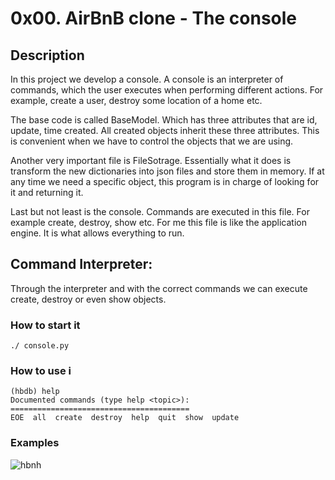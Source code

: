 # 0x00. AirBnB clone - The console

## Description
In this project we develop a console. A console is an interpreter of commands,
which the user executes when performing different actions. For example, create a
user, destroy some location of a home etc.

The base code is called BaseModel. Which has three attributes that are id, update,
time created. All created objects inherit these three attributes. This is convenient 
when we have to control the objects that we are using.

Another very important file is FileSotrage. Essentially what it does is transform 
the new dictionaries into json files and store them in memory. If at any time we need
a specific object, this program is in charge of looking for it and returning it.

Last but not least is the console. Commands are executed in this file. For example 
create, destroy, show etc. For me this file is like the application engine. It is what 
allows everything to run.

## Command Interpreter:
Through the interpreter and with the correct commands we can execute create, destroy 
or even show objects.

### How to start it

`./ console.py `
### How to use i
```
(hbdb) help
Documented commands (type help <topic>):
========================================
EOE  all  create  destroy  help  quit  show  update
```

### Examples

![hbnh](https://i.imgur.com/LrSQ55j.png)
